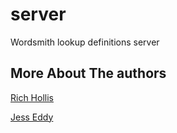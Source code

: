 server
======

Wordsmith lookup definitions server

## More About The authors

[Rich Hollis](http://richhollis.co.uk)

[Jess Eddy](http://jesseddy.com)
